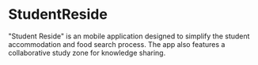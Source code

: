 # StudentReside
"Student Reside" is an mobile application designed to simplify the student accommodation and food search process. The app also features a collaborative study zone for knowledge sharing.
